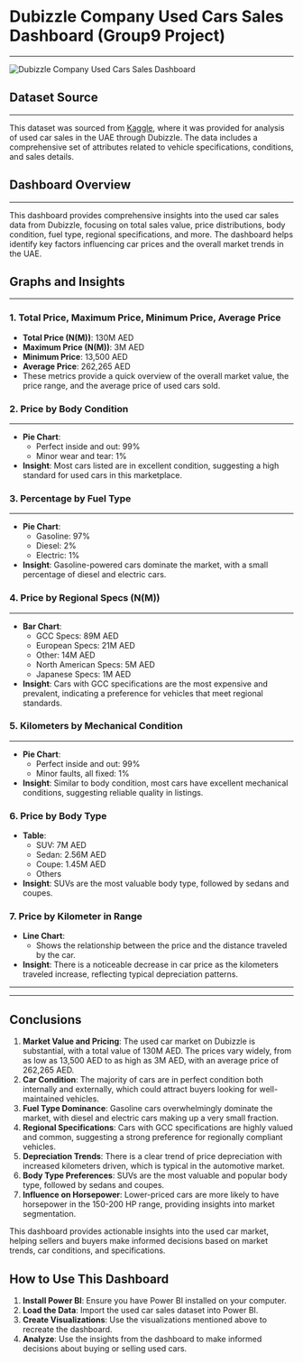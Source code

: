 # Dubizzle Company Used Cars Sales Dashboard (Group9 Project)
---
![Dubizzle Company Used Cars Sales Dashboard](https://github.com/your-username/your-repository-name/blob/main/Group9%20project%20dashbord.jpg)

## Dataset Source
---
This dataset was sourced from [Kaggle](https://www.kaggle.com), where it was provided for analysis of used car sales in the UAE through Dubizzle. The data includes a comprehensive set of attributes related to vehicle specifications, conditions, and sales details.

## Dashboard Overview
---
This dashboard provides comprehensive insights into the used car sales data from Dubizzle, focusing on total sales value, price distributions, body condition, fuel type, regional specifications, and more. The dashboard helps identify key factors influencing car prices and the overall market trends in the UAE.

## Graphs and Insights
---
### 1. Total Price, Maximum Price, Minimum Price, Average Price
- **Total Price (N(M))**: 130M AED
- **Maximum Price (N(M))**: 3M AED
- **Minimum Price**: 13,500 AED
- **Average Price**: 262,265 AED
- These metrics provide a quick overview of the overall market value, the price range, and the average price of used cars sold.

### 2. Price by Body Condition
---
- **Pie Chart**:
  - Perfect inside and out: 99%
  - Minor wear and tear: 1%
- **Insight**: Most cars listed are in excellent condition, suggesting a high standard for used cars in this marketplace.

### 3. Percentage by Fuel Type
---
- **Pie Chart**:
  - Gasoline: 97%
  - Diesel: 2%
  - Electric: 1%
- **Insight**: Gasoline-powered cars dominate the market, with a small percentage of diesel and electric cars.

### 4. Price by Regional Specs (N(M))
---
- **Bar Chart**:
  - GCC Specs: 89M AED
  - European Specs: 21M AED
  - Other: 14M AED
  - North American Specs: 5M AED
  - Japanese Specs: 1M AED
- **Insight**: Cars with GCC specifications are the most expensive and prevalent, indicating a preference for vehicles that meet regional standards.

### 5. Kilometers by Mechanical Condition
---
- **Pie Chart**:
  - Perfect inside and out: 99%
  - Minor faults, all fixed: 1%
- **Insight**: Similar to body condition, most cars have excellent mechanical conditions, suggesting reliable quality in listings.

### 6. Price by Body Type
- **Table**:
  - SUV: 7M AED
  - Sedan: 2.56M AED
  - Coupe: 1.45M AED
  - Others
- **Insight**: SUVs are the most valuable body type, followed by sedans and coupes.

### 7. Price by Kilometer in Range
- **Line Chart**:
  - Shows the relationship between the price and the distance traveled by the car.
- **Insight**: There is a noticeable decrease in car price as the kilometers traveled increase, reflecting typical depreciation patterns.
---
---
## Conclusions

1. **Market Value and Pricing**: The used car market on Dubizzle is substantial, with a total value of 130M AED. The prices vary widely, from as low as 13,500 AED to as high as 3M AED, with an average price of 262,265 AED.
2. **Car Condition**: The majority of cars are in perfect condition both internally and externally, which could attract buyers looking for well-maintained vehicles.
3. **Fuel Type Dominance**: Gasoline cars overwhelmingly dominate the market, with diesel and electric cars making up a very small fraction.
4. **Regional Specifications**: Cars with GCC specifications are highly valued and common, suggesting a strong preference for regionally compliant vehicles.
5. **Depreciation Trends**: There is a clear trend of price depreciation with increased kilometers driven, which is typical in the automotive market.
6. **Body Type Preferences**: SUVs are the most valuable and popular body type, followed by sedans and coupes.
7. **Influence on Horsepower**: Lower-priced cars are more likely to have horsepower in the 150-200 HP range, providing insights into market segmentation.

This dashboard provides actionable insights into the used car market, helping sellers and buyers make informed decisions based on market trends, car conditions, and specifications.

## How to Use This Dashboard

1. **Install Power BI**: Ensure you have Power BI installed on your computer.
2. **Load the Data**: Import the used car sales dataset into Power BI.
3. **Create Visualizations**: Use the visualizations mentioned above to recreate the dashboard.
4. **Analyze**: Use the insights from the dashboard to make informed decisions about buying or selling used cars.
